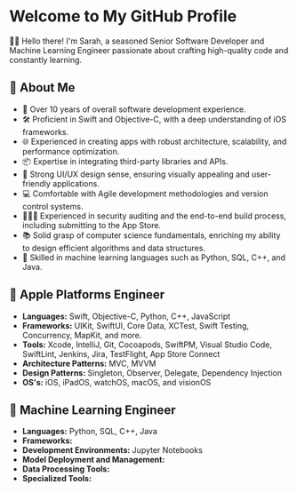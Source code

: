 # Welcome to My GitHub Profile

👋🏻 Hello there! I'm Sarah, a seasoned Senior Software Developer and Machine Learning Engineer passionate about crafting high-quality code and constantly learning.

## 🚀 About Me

- 📱 Over 10 years of overall software development experience.
- 🛠️ Proficient in Swift and Objective-C, with a deep understanding of iOS frameworks.
- 🌐 Experienced in creating apps with robust architecture, scalability, and performance optimization.
- 📦 Expertise in integrating third-party libraries and APIs.
- 🎨 Strong UI/UX design sense, ensuring visually appealing and user-friendly applications.
- 💻 Comfortable with Agile development methodologies and version control systems.
- 🕵🏻‍♀️ Experienced in security auditing and the end-to-end build process, including submitting to the App Store.
- 📚 Solid grasp of computer science fundamentals, enriching my ability to design efficient algorithms and data structures.
- 🧠 Skilled in machine learning languages such as Python, SQL, C++, and Java.

## 🍎 Apple Platforms Engineer

- **Languages:** Swift, Objective-C, Python, C++, JavaScript
- **Frameworks:** UIKit, SwiftUI, Core Data, XCTest, Swift Testing, Concurrency, MapKit, and more.
- **Tools:** Xcode, IntelliJ, Git, Cocoapods, SwiftPM, Visual Studio Code, SwiftLint, Jenkins, Jira, TestFlight, App Store Connect
- **Architecture Patterns:** MVC, MVVM
- **Design Patterns:** Singleton, Observer, Delegate, Dependency Injection
- **OS's:** iOS, iPadOS, watchOS, macOS, and visionOS

## 🤖 Machine Learning Engineer

- **Languages:** Python, SQL, C++, Java
- **Frameworks:** 
- **Development Environments:** Jupyter Notebooks
- **Model Deployment and Management:** 
- **Data Processing Tools:**
- **Specialized Tools:** 



